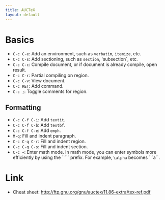 ```yaml
---
title: AUCTeX
layout: default
---
```



# Basics

- `C-c C-e`: Add an environment, such as `verbatim`, `itemize`, etc.
- `C-c C-s`: Add sectioning, such as `section`, 'subsection`, etc.
- `C-c C-c`: Compile document, or if document is already compile, open
result.
- `C-c C-r`: Partial compiling on region.
- `C-c C-v`: View document.
- `C-c RET`: Add command.
- `C-c ;`: Toggle comments for region.

## Formatting

- `C-c C-f C-i`: Add `textit`.
- `C-c C-f C-b`: Add `textbf`.
- `C-c C-f C-e`: Add `emph`.
- `M-q`: Fill and indent paragraph.
- `C-c C-q C-r`: Fill and indent region.
- `C-c C-q C-s`: Fill and indent section.
- `C-c ~`: Enter math mode.  In math mode, you can enter symbols more
  efficiently by using the ````` prefix.  For example, `\alpha`
  becomes ```a``.

# Link

- Cheat sheet: http://ftp.gnu.org/gnu/auctex/11.86-extra/tex-ref.pdf
